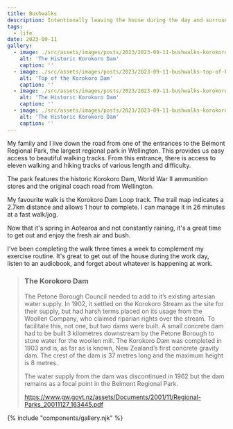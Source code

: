 ```yaml
---
title: Bushwalks
description: Intentionally leaving the house during the day and surrounding myself in nature does wonders for the soul.
tags:
  - life
date: 2023-09-11
gallery:
  - image: ./src/assets/images/posts/2023/2023-09-11-bushwalks-korokoro-dam-01.jpeg
    alt: 'The Historic Korokoro Dam'
    caption: ''
  - image: ./src/assets/images/posts/2023/2023-09-11-bushwalks-top-of-korokoro-dam-01.jpeg
    alt: 'Top of the Korokoro Dam'
    caption: ''
  - image: ./src/assets/images/posts/2023/2023-09-11-bushwalks-korokoro-dam-02.jpeg
    alt: 'The Historic Korokoro Dam'
    caption: ''
  - image: ./src/assets/images/posts/2023/2023-09-11-bushwalks-korokoro-dam-03.jpeg
    alt: 'The Historic Korokoro Dam'
    caption: ''
---
```


My family and I live down the road from one of the entrances to the Belmont Regional Park, the largest regional park in Wellington. This provides us easy access to beautiful walking tracks. 
From this entrance, there is access to eleven walking and hiking tracks of various length and difficulty.

The park features the historic Korokoro Dam, World War II ammunition stores and the original coach road from Wellington.

My favourite walk is the Korokoro Dam Loop track. The trail map indicates a 2.7km distance and allows 1 hour to complete. I can manage it in 26 minutes at a fast walk/jog. 

Now that it's spring in Aotearoa and not constantly raining, it's a great time to get out and enjoy the fresh air and bush.

I've been completing the walk three times a week to complement my exercise routine. It's great to get out of the house during the work day, listen to an audiobook, and forget about whatever is happening at work.

> ### The Korokoro Dam
>
> The Petone Borough Council needed to add to it’s existing artesian water supply. In 1902, it settled on the Korokoro Stream as the site for their supply, but had harsh terms placed on its usage from the Woollen Company, who claimed riparian rights over the stream. To facilitate this, not one, but two dams were built. A small concrete dam had to be built 3 kilometres downstream by the Petone Borough to store water for the woollen mill. The Korokoro Dam was completed in 1903 and is, as far as is known, New Zealand’s first concrete gravity dam. The crest of the dam is 37 metres long and the maximum height is 8 metres.
>
> The water supply from the dam was discontinued in 1962 but the dam remains as a focal point in the Belmont Regional Park.
>
> https://www.gw.govt.nz/assets/Documents/2001/11/Regional-Parks_20011127_163445.pdf

{% include "components/gallery.njk" %}